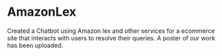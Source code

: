 # AmazonLex

Created a Chatbot using Amazon lex and other services for a ecommerce site that interacts with users to resolve their queries. 
A poster of our work has been uploaded. 
